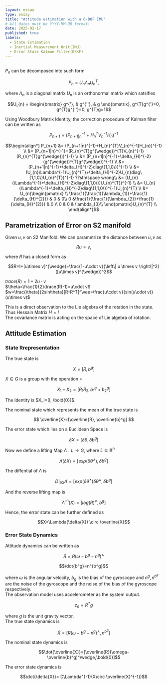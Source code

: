 ```yaml
---
layout: essay
type: essay
title: "Attitude estimation with a 6-DOF IMU"
# All dates must be YYYY-MM-DD format!
date: 2025-02-17
published: true
labels:
  - State Estimation
  - Inertial Measurement Unit(IMU)
  - Error State Kalman Filter(ESKF)
---
```


## 


$P_{n}$ can be decomposed into such form  

$$P_{n}=U_{n}\Lambda_{n}U_{n}^T,$$  

where $\Lambda_{n}$ is a diagonal matrix $U_{n}$ is an orthonormal matrix which satsifies

$$U_{n} = \begin{bmatrix} g^{'}, & g^{''}, & g \end{bmatrix}, g^{T}g^{'}=0, g^{T}g^{''}=0, g^{T}g=1$$ 

Using Woodbury Matrix Identity, the correction procedure of Kalman filter can be written as  

$$P_{n+1}=(P_{n+1|n}^{-1}+H_{n}^{T}V_{n}^{-1}H_{n})^{-1}$$


$$\begin{align*}
P_{n+1} &= (P_{n+1|n}^{-1}+H_{n}^{T}V_{n}^{-1}H_{n})^{-1} \\
        &= (P_{n+1|n}^{-1}+(R_{n}^{T}g^{\wedge})^{T}V_{n}^{-1}(R_{n}^{T}g^{\wedge}))^{-1} \\
        &= (P_{n+1|n}^{-1}+\delta_{H}^{-2}(g^{\wedge})^{T}g^{\wedge})^{-1} \\
        &= (P_{n+1|n}^{-1}+\delta_{H}^{-2}diag\{1,1,0\})^{-1} \\
        &= (U_{n}\Lambda^{-1}U_{n}^{T}+\delta_{H}^{-2}U_{n}diag\{1,1,0\}U_{n}^{T})^{-1} ??sth\space wrong\\
        &= (U_{n}(\Lambda^{-1}+\delta_{H}^{-2}diag\{1,1,0\})U_{n}^{T})^{-1} \\ 
        &= U_{n}(\Lambda^{-1}+\delta_{H}^{-2}diag\{1,1,0\})^{-1}U_{n}^{T} \\
        &= U_{n}\begin{pmatrix} \\
        \frac{1}{\frac{1}{\lambda_{1}}+\frac{1}{\delta_{H}^{2}}} & 0 & 0\\ 
        0 &\frac{1}{\frac{1}{\lambda_{2}}+\frac{1}{\delta_{H}^{2}}} & 0 \\
        0 & 0 & \lambda_{3}\\
        \end{pmatrix}U_{n}^{T} \\
\end{align*}$$


## Parametrization of Error on S2 manifold

Given $u,v$ on $S2$ Manifold. We can parametrize the distance between $u,v$ as  

$$Ru=v,$$

where $R$ has a closed form as  

$$R=I+[u\times v]^{\wedge}+\frac{1-u\cdot v}{\left\| u \times v \right\|^2}([u\times v]^{\wedge})^2$$ 


$trace(R)=1+2u\cdot v$  
$\theta=\frac{1}{2}(trace(R)-1)=u\cdot v$  
$w=\frac{\theta}{2sin\theta}[R-R^T]^\vee=\frac{u\cdot v}{sin(u\cdot v)}(u\times v)$


This is a direct observation to the Lie algebra of the rotation in the state.  
Thus Hessain Matrix $H=I$  
The covariance matrix is acting on the space of Lie algebra of rotation.


## Attitude Estimation

### State Rrepresentation
The true state is  

$$ X= [R, b^g] $$  

$X\in{G}$ is a group with the operation  $\circ$

$$X_1\circ X_2=[R_1R_2, b^g_{1}+b^g_{2}]$$  

The Identity is $X_I=[I, \bold{0}]$.  

The nominal state which represents the mean of the true state is

$$ \overline{X}=[\overline{R}, \overline{b}^g] $$  

The error state which lies on a Euclidean Space is  

$$\delta{X}=[\delta{\theta}, \delta{b}^g]$$  

Now we define a lifting Map $\Lambda : L \rightarrow G$, where $L\subseteq{\mathbb{R}^n}$  

$$\Lambda(\delta{X}) = [exp(\delta{\theta}^\wedge), \delta{b}^g]$$

The diffential of $\Lambda$ is  

$$D|_{\delta{X}}\Lambda = [exp(\delta{\theta}^\wedge)\dot\delta{\theta}^\wedge, \dot\delta{b^g}]$$  

And the reverse lifting map is  

$$\Lambda^{-1}(X)=[log(R)^\vee, b^g]$$

Hence, the error state can be further defined as   

$$X=\Lambda(\delta{X}) \circ \overline{X}$$  

### Error State Dynamics 
Attitude dynamics can be written as  

$$\dot{R}=R(\omega-b^g-n^g)^\wedge$$

$$\dot{b^g}=n^{b^g}$$

where $\omega$ is the angular velocity, $b_g$ is the bias of the gyroscope and $n^g,n^{b^g}$ are the noise of the gyroscope and the noise of the bias of the gyroscope respectively.  
The observation model uses accelerometer as the system output.  

$$z_a=R^Tg$$

where $g$ is the unit gravity vector.  
The true state dynamics is  

$$\dot{X}=[R(\omega-b^g-n^g)^\wedge,n^{b^g}]$$  

The nominal state dynamics is  

$$\dot{\overline{X}}=[\overline{R}(\omega-\overline{b}^g)^\wedge,\bold{0}]$$  

The error state dynamics is  

$$\dot{\delta{X}}= D\Lambda^{-1}(X\circ \overline{X}^{-1})$$  











